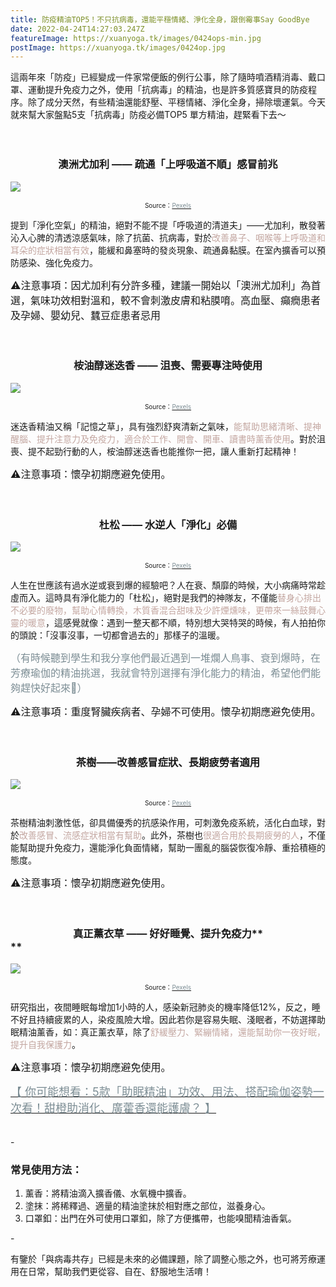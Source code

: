 ```yaml
---
title: 防疫精油TOP5！不只抗病毒，還能平穩情緒、淨化全身，跟倒霉事Say GoodBye
date: 2022-04-24T14:27:03.247Z
featureImage: https://xuanyoga.tk/images/0424ops-min.jpg
postImage: https://xuanyoga.tk/images/0424op.jpg
---
```

這兩年來「防疫」已經變成一件家常便飯的例行公事，除了隨時噴酒精消毒、戴口罩、運動提升免疫力之外，使用「抗病毒」的精油，也是許多質感寶貝的防疫程序。除了成分天然，有些精油還能舒壓、平穩情緒、淨化全身，掃除壞運氣。今天就來幫大家盤點5支「抗病毒」防疫必備TOP5 單方精油，趕緊看下去～
<br>
<br>
<br>

### <center>澳洲尤加利 —— 疏通「上呼吸道不順」感冒前兆</center>

![](https://xuanyoga.tk/images/0424-1.jpg)

<center><font size=1>Source：<a href="https://www.pexels.com/zh-tw/photo/3616981//?utm_content=attributionCopyText&utm_medium=referral&utm_source=pexels" target="_blank"><font color="#7D8E95">Pexels</font></a></font></center>

提到「淨化空氣」的精油，絕對不能不提「呼吸道的清道夫」——尤加利，散發著沁入心脾的清透涼感氣味，除了抗菌、抗病毒，對於<font color=#C3A6A0>改善鼻子、咽喉等上呼吸道和耳朵的症狀相當有效</font>，能緩和鼻塞時的發炎現象、疏通鼻黏膜。在室內擴香可以預防感染、強化免疫力。

<font size=3>⚠️注意事項：因尤加利有分許多種，建議一開始以「澳洲尤加利」為首選，氣味功效相對溫和，較不會刺激皮膚和粘膜唷。高血壓、癲癇患者及孕婦、嬰幼兒、蠶豆症患者忌用</font>
<br>
<br>
<br>

### <center>桉油醇迷迭香 —— 沮喪、需要專注時使用<center/>

![](https://xuanyoga.tk/images/0424-2.jpg)

<center><font size=1>Source：<a href="https://www.pexels.com/zh-tw/photo/2926322///?utm_content=attributionCopyText&utm_medium=referral&utm_source=pexels" target="_blank"><font color="#7D8E95">Pexels</font></a></font></center>

迷迭香精油又稱「記憶之草」，具有強烈舒爽清新之氣味，<font color=#C3A6A0>能幫助思緒清晰、提神醒腦、提升注意力及免疫力，適合於工作、開會、開車、讀書時薰香使用</font>。對於沮喪、提不起勁行動的人，桉油醇迷迭香也能推你一把，讓人重新打起精神！

<font size=3>⚠️注意事項：懷孕初期應避免使用。</font>
<br>
<br>
<br>

### **<center>杜松** —— 水逆人「淨化」必備</center>

![](https://xuanyoga.tk/images/0424-3.jpg)

<center><font size=1>Source：<a href="https://www.pexels.com/zh-tw/photo/7084270////?utm_content=attributionCopyText&utm_medium=referral&utm_source=pexels" target="_blank"><font color="#7D8E95">Pexels</font></a></font></center>

人生在世應該有過水逆或衰到爆的經驗吧？人在衰、頹靡的時候，大小病痛時常趁虛而入。這時具有淨化能力的「杜松」，絕對是我們的神隊友，不僅能<font color=#C3A6A0>替身心排出不必要的廢物，幫助心情轉換，木質香混合甜味及少許煙燻味，更帶來一絲鼓舞心靈的暖意</font>，這感覺就像：遇到一整天都不順，特別想大哭特哭的時候，有人拍拍你的頭說：「沒事沒事，一切都會過去的」那樣子的溫暖。

<font size=3><font color=#7D8E95>（有時候聽到學生和我分享他們最近遇到一堆爛人鳥事、衰到爆時，在芳療瑜伽的精油挑選，我就會特別選擇有淨化能力的精油，希望他們能夠趕快好起來🥺）</font></font>

<font size=3>⚠️注意事項：重度腎臟疾病者、孕婦不可使用。懷孕初期應避免使用。</font>
<br>
<br>
<br>

### **<center>茶樹**——改善感冒症狀、長期疲勞者適用</center>

![](https://xuanyoga.tk/images/0424-4.jpg)

<center><font size=1>Source：<a href="https://www.pexels.com/zh-tw/photo/2582652///?utm_content=attributionCopyText&utm_medium=referral&utm_source=pexels" target="_blank"><font color="#7D8E95">Pexels</font></a></font></center>

茶樹精油刺激性低，卻具備優秀的抗感染作用，可刺激免疫系統，活化白血球，對於<font color=#C3A6A0>改善感冒、流感症狀相當有幫助</font>。此外，茶樹也<font color=#C3A6A0>很適合用於長期疲勞的人</font>，不僅能幫助提升免疫力，還能淨化負面情緒，幫助一團亂的腦袋恢復冷靜、重拾積極的態度。

<font size=3>⚠️注意事項：懷孕初期應避免使用。</font>
<br>
<br>
<br>

### **<center>真正薰衣草** —— 好好睡覺、提升免疫力**</center>**

![](https://xuanyoga.tk/images/0424-5.jpg)

<center><font size=1>Source：<a href="https://www.pexels.com/zh-tw/photo/286755///?utm_content=attributionCopyText&utm_medium=referral&utm_source=pexels" target="_blank"><font color="#7D8E95">Pexels</font></a></font></center>

研究指出，夜間睡眠每增加1小時的人，感染新冠肺炎的機率降低12%，反之，睡不好且持續疲累的人，染疫風險大增。因此若你是容易失眠、淺眠者，不妨選擇助眠精油薰香，如：真正薰衣草，除了<font color=#C3A6A0>舒緩壓力、緊繃情緒，還能幫助你一夜好眠，提升自我保護力</font>。

<font size=3>⚠️注意事項：懷孕初期應避免使用。</font>

<font size=4><a href="https://www.niusnews.com/=P0ff8gw00" target="_blank"><font color="7D8E95">【 你可能想看：5款「助眠精油」功效、用法、搭配瑜伽姿勢一次看！甜橙助消化、廣藿香還能護膚？ 】</font></a></font>
<br>
<br>
<br>-

### 常見使用方法：

1. 薰香：將精油滴入擴香儀、水氧機中擴香。
2. 塗抹：將稀釋過、適量的精油塗抹於相對應之部位，滋養身心。
3. 口罩釦：出門在外可使用口罩釦，除了方便攜帶，也能嗅聞精油香氣。

\-

有鑒於「與病毒共存」已經是未來的必備課題，除了調整心態之外，也可將芳療運用在日常，幫助我們更從容、自在、舒服地生活唷！